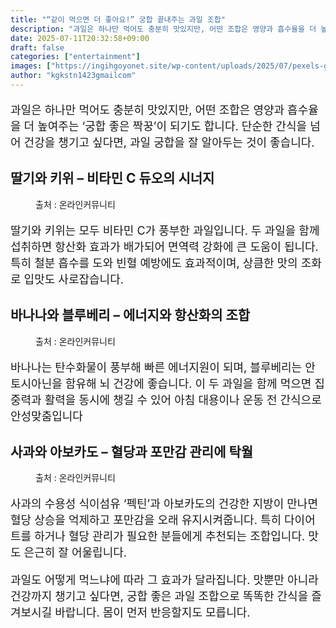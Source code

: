 ```yaml
---
title: "“같이 먹으면 더 좋아요!” 궁합 끝내주는 과일 조합"
description: "과일은 하나만 먹어도 충분히 맛있지만, 어떤 조합은 영양과 흡수율을 더 높여주는 ‘궁합 좋은 짝꿍’이 되기도 합니다. 단순한 간식을 넘어 건강을 챙기고 싶다면, 과일 궁합을 잘 알아두는 것이 좋습니다."
date: 2025-07-11T20:32:58+09:00
draft: false
categories: ["entertainment"]
images: ["https://ingihgoyonet.site/wp-content/uploads/2025/07/pexels-giovanny-vargas-1310043640-30641039-683x1024.jpg", "https://ingihgoyonet.site/wp-content/uploads/2025/07/pexels-suzyhazelwood-1120581-1024x680.jpg", "https://ingihgoyonet.site/wp-content/uploads/2025/07/pexels-pixabay-162709-1024x680.jpg"]
author: "kgkstn1423gmailcom"
---
```


<p style="font-size:18px">과일은 하나만 먹어도 충분히 맛있지만, 어떤 조합은 영양과 흡수율을 더 높여주는 ‘궁합 좋은 짝꿍’이 되기도 합니다. 단순한 간식을 넘어 건강을 챙기고 싶다면, 과일 궁합을 잘 알아두는 것이 좋습니다.</p> <h2 >딸기와 키위 – 비타민 C 듀오의 시너지</h2> <figure ><img src="https://ingihgoyonet.site/wp-content/uploads/2025/07/pexels-giovanny-vargas-1310043640-30641039-683x1024.jpg" alt="" style="aspect-ratio:16/9;object-fit:cover"/><figcaption >출처 : 온라인커뮤니티</figcaption></figure> <p style="font-size:18px">딸기와 키위는 모두 비타민 C가 풍부한 과일입니다. 두 과일을 함께 섭취하면 항산화 효과가 배가되어 면역력 강화에 큰 도움이 됩니다. 특히 철분 흡수를 도와 빈혈 예방에도 효과적이며, 상큼한 맛의 조화로 입맛도 사로잡습니다.</p> <h2 >바나나와 블루베리 – 에너지와 항산화의 조합</h2> <figure ><img src="https://ingihgoyonet.site/wp-content/uploads/2025/07/pexels-suzyhazelwood-1120581-1024x680.jpg" alt="" style="aspect-ratio:16/9;object-fit:cover"/><figcaption >출처 : 온라인커뮤니티</figcaption></figure> <p style="font-size:18px">바나나는 탄수화물이 풍부해 빠른 에너지원이 되며, 블루베리는 안토시아닌을 함유해 뇌 건강에 좋습니다. 이 두 과일을 함께 먹으면 집중력과 활력을 동시에 챙길 수 있어 아침 대용이나 운동 전 간식으로 안성맞춤입니다</p> <h2 >사과와 아보카도 – 혈당과 포만감 관리에 탁월</h2> <figure ><img src="https://ingihgoyonet.site/wp-content/uploads/2025/07/pexels-pixabay-162709-1024x680.jpg" alt="" style="aspect-ratio:16/9;object-fit:cover"/><figcaption >출처 : 온라인커뮤니티</figcaption></figure> <p style="font-size:18px">사과의 수용성 식이섬유 ‘펙틴’과 아보카도의 건강한 지방이 만나면 혈당 상승을 억제하고 포만감을 오래 유지시켜줍니다. 특히 다이어트를 하거나 혈당 관리가 필요한 분들에게 추천되는 조합입니다. 맛도 은근히 잘 어울립니다.</p> <p style="font-size:18px">과일도 어떻게 먹느냐에 따라 그 효과가 달라집니다. 맛뿐만 아니라 건강까지 챙기고 싶다면, 궁합 좋은 과일 조합으로 똑똑한 간식을 즐겨보시길 바랍니다. 몸이 먼저 반응할지도 모릅니다.</p>